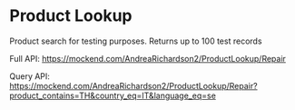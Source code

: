 # Product Lookup
Product search for testing purposes.
Returns up to 100 test records

Full API: https://mockend.com/AndreaRichardson2/ProductLookup/Repair

Query API: https://mockend.com/AndreaRichardson2/ProductLookup/Repair?product_contains=TH&country_eq=IT&language_eq=se
